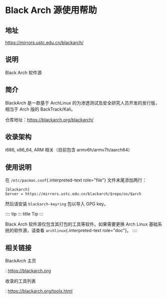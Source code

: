 # Black Arch 源使用帮助

## 地址

<https://mirrors.ustc.edu.cn/blackarch/>

## 说明

Black Arch 软件源

## 简介

BlackArch 是一款基于 ArchLinux
的为渗透测试及安全研究人员开发的发行版，相当于 Arch 版的
BackTrack/Kali。

仓库地址：https://blackarch.org/blackarch/

## 收录架构

i686, x86_64, ARM 相关（目前包含 armv6h/armv7h/aarch64）

## 使用说明

在 `/etc/pacman.conf`{.interpreted-text role="file"} 文件末尾添加两行：

    [blackarch]
    Server = https://mirrors.ustc.edu.cn/blackarch/$repo/os/$arch

然后请安装 `blackarch-keyring` 包以导入 GPG key。

:::: tip
::: title
Tip
:::

Black Arch 软件源仅包含其打包的工具等软件。如果需要更换 Arch Linux
基础系统的软件源，请查看 `archlinux`{.interpreted-text role="doc"}。
::::

## 相关链接

BlackArch 主页

:   <https://blackarch.org>

收录的工具列表

:   <https://blackarch.org/tools.html>
